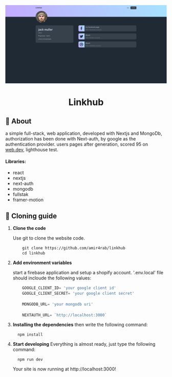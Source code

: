 ![img of website on desktop](./public/markdown/images/image.png)
<h1 align="center">
  Linkhub
</h1>

## 👾 About

a simple full-stack, web application, developed with Nextjs and MongoDb, authorization has been done with Next-auth, by google as the authentication provider. users pages after generation, scored 95 on [web.dev](https://web.dev/measure/), lighthouse test.

#### Libraries:
- react
- nextjs
- next-auth
- mongodb
- fullstak
- framer-motion

## 🚀 Cloning guide

1.  **Clone the code**

    Use git to clone the website code.

    ```shell
        git clone https://github.com/amir4rab/linkhub
        cd linkhub
    ```

2.  **Add environment variables**

    start a firebase application and setup a shopify account.
    '.env.local' file should incloude the following values:
    ```javascript
        GOOGLE_CLIENT_ID= 'your google client id'
        GOOGLE_CLIENT_SECRET= 'your google client secret'

        MONGODB_URL= 'your mongodb uri'

        NEXTAUTH_URL= `http://localhost:3000`
    ```

3.  **Installing the dependencies**
    then write the following command:
    ```shell
      npm install
    ```

4. **Start developing**
    Everything is almost ready, just type the following command:
    ```shell
      npm run dev
    ```
    Your site is now running at http://localhost:3000!